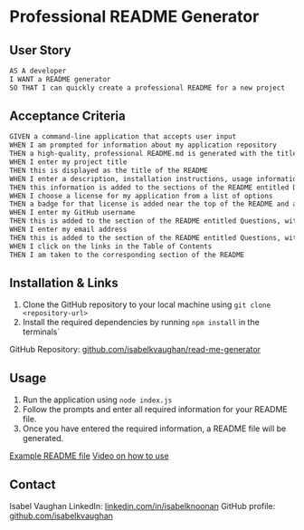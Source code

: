 # Professional README Generator

## User Story

```md
AS A developer
I WANT a README generator
SO THAT I can quickly create a professional README for a new project
```
## Acceptance Criteria

```md
GIVEN a command-line application that accepts user input
WHEN I am prompted for information about my application repository
THEN a high-quality, professional README.md is generated with the title of my project and sections entitled Description, Table of Contents, Installation, Usage, License, Contributing, Tests, and Questions
WHEN I enter my project title
THEN this is displayed as the title of the README
WHEN I enter a description, installation instructions, usage information, contribution guidelines, and test instructions
THEN this information is added to the sections of the README entitled Description, Installation, Usage, Contributing, and Tests
WHEN I choose a license for my application from a list of options
THEN a badge for that license is added near the top of the README and a notice is added to the section of the README entitled License that explains which license the application is covered under
WHEN I enter my GitHub username
THEN this is added to the section of the README entitled Questions, with a link to my GitHub profile
WHEN I enter my email address
THEN this is added to the section of the README entitled Questions, with instructions on how to reach me with additional questions
WHEN I click on the links in the Table of Contents
THEN I am taken to the corresponding section of the README
```
## Installation & Links

1) Clone the GitHub repository to your local machine using `git clone <repository-url>`
2) Install the required dependencies by running `npm install` in the terminals`

GitHub Repository: [github.com/isabelkvaughan/read-me-generator](https://github.com/isabelkvaughan/read-me-generator/)

## Usage

1) Run the application using `node index.js`
2) Follow the prompts and enter all required information for your README file.
3) Once you have entered the required information, a README file will be generated.

[Example README file](./EXAMPLE_README.md)
[Video on how to use](https://drive.google.com/file/d/1xihTvNHgyOIf_oZGmeonBZ6gwF0ELo_5/view?usp=share_link)

## Contact

Isabel Vaughan 
LinkedIn: [linkedin.com/in/isabelknoonan](https://www.linkedin.com/in/isabelknoonan/)
GitHub profile: [github.com/isabelkvaughan](https://github.com/isabelkvaughan)